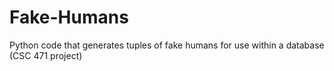 # Fake-Humans
Python code that generates tuples of fake humans for use within a database (CSC 471 project)
